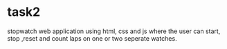# task2
 stopwatch web application using html, css and js where the user can start, stop ,reset and count laps on one or two seperate watches.
